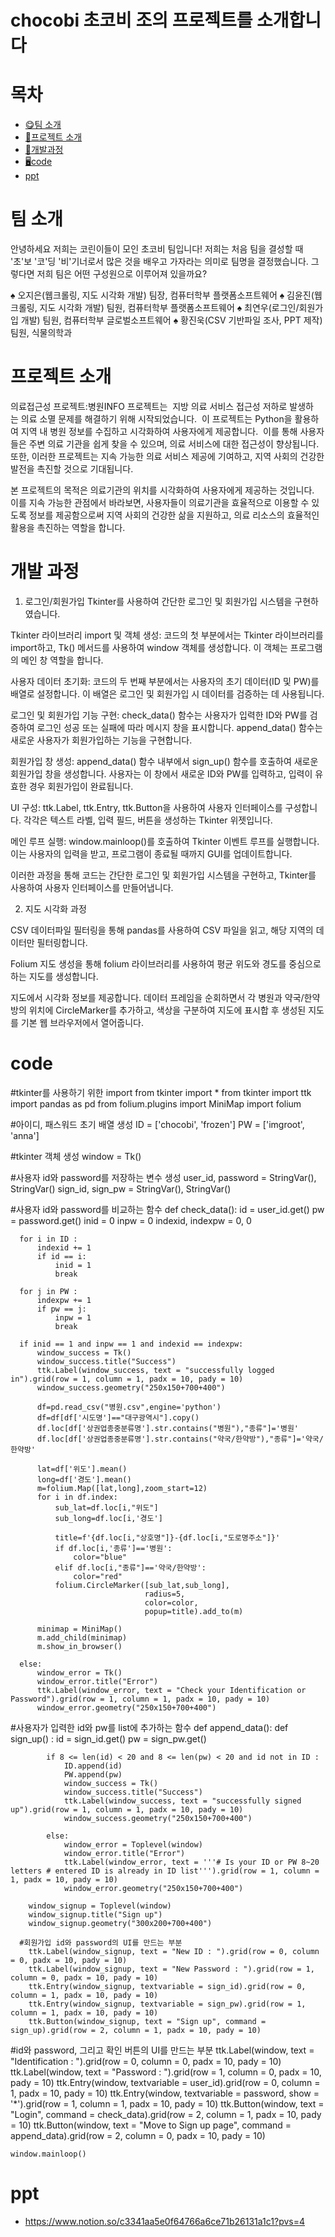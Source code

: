 # chocobi 초코비 조의 프로젝트를 소개합니다
# 목차
  - [😋팀 소개](#-팀-소개)
  - [📂프로젝트 소개](#-프로젝트-소개)
  - [🫶개발과정](#-개발과정)
  - [🖥️code](#-code)
  - [ppt](#-ppt)

# 팀 소개
안녕하세요 저희는 코린이들이 모인
초코비 팀입니다!
저희는 처음 팀을 결성할 때
'초'보 '코'딩 '비'기너로서
많은 것을 배우고 가자라는 의미로
팀명을 결정했습니다.
그렇다면 저희 팀은 어떤 구성원으로 이루어져 있을까요?

♠️ 오지은(웹크롤링, 지도 시각화 개발)
팀장, 컴퓨터학부 플랫폼소프트웨어
♠️ 김윤진(웹크롤링, 지도 시각화 개발)
팀원, 컴퓨터학부 플랫폼소프트웨어
♠️ 최연우(로그인/회원가입 개발)
팀원, 컴퓨터학부 글로벌소프트웨어
♠️ 황진욱(CSV 기반파일 조사, PPT 제작)
팀원, 식물의학과

# 프로젝트 소개
의료접근성 프로젝트:병원INFO 프로젝트는 
지방 의료 서비스 접근성 저하로 발생하는 의료 소멸 문제를 해결하기 위해 시작되었습니다. 
이 프로젝트는 Python을 활용하여 지역 내 병원 정보를 수집하고 시각화하여 사용자에게 제공합니다. 
이를 통해 사용자들은 주변 의료 기관을 쉽게 찾을 수 있으며, 의료 서비스에 대한 접근성이 향상됩니다.
또한, 이러한 프로젝트는 지속 가능한 의료 서비스 제공에 기여하고, 지역 사회의 건강한 발전을 촉진할 것으로 기대됩니다.

본 프로젝트의 목적은 의료기관의 위치를 시각화하여 사용자에게 제공하는 것입니다. 
이를 지속 가능한 관점에서 바라보면, 사용자들이 의료기관을 효율적으로 이용할 수 있도록
정보를 제공함으로써 지역 사회의 건강한 삶을 지원하고, 의료 리소스의 효율적인 활용을 촉진하는 역할을 합니다. 

# 개발 과정

1) 로그인/회원가입
Tkinter를 사용하여 간단한 로그인 및 회원가입 시스템을 구현하였습니다.

Tkinter 라이브러리 import 및 객체 생성: 코드의 첫 부분에서는 Tkinter 라이브러리를 import하고, Tk() 메서드를 사용하여 window 객체를 생성합니다. 이 객체는 프로그램의 메인 창 역할을 합니다.

사용자 데이터 초기화: 코드의 두 번째 부분에서는 사용자의 초기 데이터(ID 및 PW)를 배열로 설정합니다. 이 배열은 로그인 및 회원가입 시 데이터를 검증하는 데 사용됩니다.

로그인 및 회원가입 기능 구현: check_data() 함수는 사용자가 입력한 ID와 PW를 검증하여 로그인 성공 또는 실패에 따라 메시지 창을 표시합니다. append_data() 함수는 새로운 사용자가 회원가입하는 기능을 구현합니다.

회원가입 창 생성: append_data() 함수 내부에서 sign_up() 함수를 호출하여 새로운 회원가입 창을 생성합니다. 사용자는 이 창에서 새로운 ID와 PW를 입력하고, 입력이 유효한 경우 회원가입이 완료됩니다.

UI 구성: ttk.Label, ttk.Entry, ttk.Button을 사용하여 사용자 인터페이스를 구성합니다. 각각은 텍스트 라벨, 입력 필드, 버튼을 생성하는 Tkinter 위젯입니다.

메인 루프 실행: window.mainloop()를 호출하여 Tkinter 이벤트 루프를 실행합니다. 이는 사용자의 입력을 받고, 프로그램이 종료될 때까지 GUI를 업데이트합니다.

이러한 과정을 통해 코드는 간단한 로그인 및 회원가입 시스템을 구현하고, Tkinter를 사용하여 사용자 인터페이스를 만들어냅니다.

2) 지도 시각화 과정

CSV 데이터파일 필터링을 통해 pandas를 사용하여 CSV 파일을 읽고, 해당 지역의 데이터만 필터링합니다.

Folium 지도 생성을 통해 folium 라이브러리를 사용하여 평균 위도와 경도를 중심으로 하는 지도를 생성합니다.

지도에서 시각화 정보를 제공합니다. 데이터 프레임을 순회하면서 각 병원과 약국/한약방의 위치에 CircleMarker를 추가하고, 색상을 구분하여 지도에 표시합 후 생성된 지도를 기본 웹 브라우저에서 열어줍니다.

# code
  #tkinter를 사용하기 위한 import
    from tkinter import *
    from tkinter import ttk
    import pandas as pd
    from folium.plugins import MiniMap
    import folium

  #아이디, 패스워드 초기 배열 생성
    ID = ['chocobi', 'frozen']
    PW = ['imgroot', 'anna']

  #tkinter 객체 생성
    window = Tk()

  #사용자 id와 password를 저장하는 변수 생성
    user_id, password = StringVar(), StringVar()
    sign_id, sign_pw = StringVar(), StringVar()

  #사용자 id와 password를 비교하는 함수
  def check_data():
      id = user_id.get()
      pw = password.get()
      inid = 0
      inpw = 0
      indexid, indexpw = 0, 0
  
      for i in ID :
          indexid += 1
          if id == i:
              inid = 1
              break
      
      for j in PW :
          indexpw += 1
          if pw == j:
              inpw = 1
              break
      
      if inid == 1 and inpw == 1 and indexid == indexpw:
          window_success = Tk()
          window_success.title("Success")
          ttk.Label(window_success, text = "successfully logged in").grid(row = 1, column = 1, padx = 10, pady = 10)
          window_success.geometry("250x150+700+400")
  
          df=pd.read_csv("병원.csv",engine='python')
          df=df[df['시도명']=="대구광역시"].copy()
          df.loc[df['상권업종중분류명'].str.contains("병원"),"종류"]='병원'
          df.loc[df['상권업종중분류명'].str.contains("약국/한약방"),"종류"]='약국/한약방'
          
          lat=df['위도'].mean()
          long=df['경도'].mean()
          m=folium.Map([lat,long],zoom_start=12)
          for i in df.index:
              sub_lat=df.loc[i,"위도"]
              sub_long=df.loc[i,'경도']
  
              title=f'{df.loc[i,"상호명"]}-{df.loc[i,"도로명주소"]}'
              if df.loc[i,'종류']=='병원':
                  color="blue"
              elif df.loc[i,"종류"]=='약국/한약방':
                  color="red"
              folium.CircleMarker([sub_lat,sub_long],
                                  radius=5,
                                  color=color,
                                  popup=title).add_to(m)
          
          minimap = MiniMap()
          m.add_child(minimap) 
          m.show_in_browser()
  
      else:
          window_error = Tk()
          window_error.title("Error")
          ttk.Label(window_error, text = "Check your Identification or Password").grid(row = 1, column = 1, padx = 10, pady = 10)
          window_error.geometry("250x150+700+400")
        
  #사용자가 입력한 id와 pw를 list에 추가하는 함수
    def append_data():
        def sign_up() :
            id = sign_id.get()
            pw = sign_pw.get()
        
            if 8 <= len(id) < 20 and 8 <= len(pw) < 20 and id not in ID :
                ID.append(id)
                PW.append(pw)
                window_success = Tk()
                window_success.title("Success")
                ttk.Label(window_success, text = "successfully signed up").grid(row = 1, column = 1, padx = 10, pady = 10)
                window_success.geometry("250x150+700+400")
    
            else:
                window_error = Toplevel(window)
                window_error.title("Error")
                ttk.Label(window_error, text = '''# Is your ID or PW 8~20 letters # entered ID is already in ID list''').grid(row = 1, column = 1, padx = 10, pady = 10)
                window_error.geometry("250x150+700+400")
    
        window_signup = Toplevel(window)
        window_signup.title("Sign up")
        window_signup.geometry("300x200+700+400")

      #회원가입 id와 password의 UI를 만드는 부분
        ttk.Label(window_signup, text = "New ID : ").grid(row = 0, column = 0, padx = 10, pady = 10)
        ttk.Label(window_signup, text = "New Password : ").grid(row = 1, column = 0, padx = 10, pady = 10)
        ttk.Entry(window_signup, textvariable = sign_id).grid(row = 0, column = 1, padx = 10, pady = 10)
        ttk.Entry(window_signup, textvariable = sign_pw).grid(row = 1, column = 1, padx = 10, pady = 10)
        ttk.Button(window_signup, text = "Sign up", command = sign_up).grid(row = 2, column = 1, padx = 10, pady = 10)

    
    
  #id와 password, 그리고 확인 버튼의 UI를 만드는 부분
    ttk.Label(window, text = "Identification : ").grid(row = 0, column = 0, padx = 10, pady = 10)
    ttk.Label(window, text = "Password : ").grid(row = 1, column = 0, padx = 10, pady = 10)
    ttk.Entry(window, textvariable = user_id).grid(row = 0, column = 1, padx = 10, pady = 10)
    ttk.Entry(window, textvariable = password, show = '*').grid(row = 1, column = 1, padx = 10, pady = 10)
    ttk.Button(window, text = "Login", command = check_data).grid(row = 2, column = 1, padx = 10, pady = 10)
    ttk.Button(window, text = "Move to Sign up page", command = append_data).grid(row = 2, column = 0, padx = 10, pady = 10)
    
    window.mainloop()

# ppt
- https://www.notion.so/c3341aa5e0f64766a6ce71b26131a1c1?pvs=4
